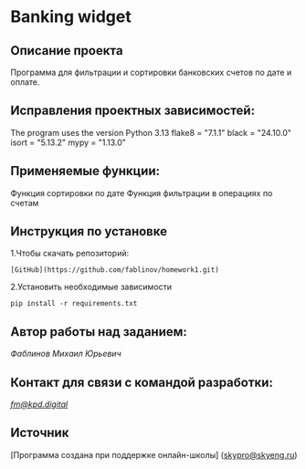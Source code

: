 # Banking widget
## Описание проекта
Программа для фильтрации и сортировки банковских счетов по дате и оплате.

## Исправления проектных зависимостей:
The program uses the version Python 3.13
flake8 = "7.1.1"
black = "24.10.0"
isort = "5.13.2"
mypy = "1.13.0"
## Применяемые функции:
Функция сортировки по дате
Функция фильтрации в операциях по счетам
## Инструкция по установке
1.Чтобы скачать репозиторий:
```
[GitHub](https://github.com/fablinov/homework1.git)
```
2.Установить необходимые зависимости
```
pip install -r requirements.txt
```
## Автор работы над заданием:
*Фаблинов Михаил Юрьевич*

## Контакт для связи с командой разработки:
*fm@kpd.digital*

## Источник
[Программа создана при поддержке онлайн-школы] (skypro@skyeng.ru)
